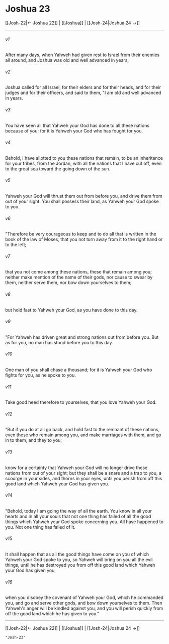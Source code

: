 # Joshua 23

[[Josh-22|← Joshua 22]] | [[Joshua]] | [[Josh-24|Joshua 24 →]]
***



###### v1 
After many days, when Yahweh had given rest to Israel from their enemies all around, and Joshua was old and well advanced in years, 

###### v2 
Joshua called for all Israel, for their elders and for their heads, and for their judges and for their officers, and said to them, "I am old and well advanced in years. 

###### v3 
You have seen all that Yahweh your God has done to all these nations because of you; for it is Yahweh your God who has fought for you. 

###### v4 
Behold, I have allotted to you these nations that remain, to be an inheritance for your tribes, from the Jordan, with all the nations that I have cut off, even to the great sea toward the going down of the sun. 

###### v5 
Yahweh your God will thrust them out from before you, and drive them from out of your sight. You shall possess their land, as Yahweh your God spoke to you. 

###### v6 
"Therefore be very courageous to keep and to do all that is written in the book of the law of Moses, that you not turn away from it to the right hand or to the left; 

###### v7 
that you not come among these nations, these that remain among you; neither make mention of the name of their gods, nor cause to swear by them, neither serve them, nor bow down yourselves to them; 

###### v8 
but hold fast to Yahweh your God, as you have done to this day. 

###### v9 
"For Yahweh has driven great and strong nations out from before you. But as for you, no man has stood before you to this day. 

###### v10 
One man of you shall chase a thousand; for it is Yahweh your God who fights for you, as he spoke to you. 

###### v11 
Take good heed therefore to yourselves, that you love Yahweh your God. 

###### v12 
"But if you do at all go back, and hold fast to the remnant of these nations, even these who remain among you, and make marriages with them, and go in to them, and they to you; 

###### v13 
know for a certainty that Yahweh your God will no longer drive these nations from out of your sight; but they shall be a snare and a trap to you, a scourge in your sides, and thorns in your eyes, until you perish from off this good land which Yahweh your God has given you. 

###### v14 
"Behold, today I am going the way of all the earth. You know in all your hearts and in all your souls that not one thing has failed of all the good things which Yahweh your God spoke concerning you. All have happened to you. Not one thing has failed of it. 

###### v15 
It shall happen that as all the good things have come on you of which Yahweh your God spoke to you, so Yahweh will bring on you all the evil things, until he has destroyed you from off this good land which Yahweh your God has given you, 

###### v16 
when you disobey the covenant of Yahweh your God, which he commanded you, and go and serve other gods, and bow down yourselves to them. Then Yahweh's anger will be kindled against you, and you will perish quickly from off the good land which he has given to you."

***
[[Josh-22|← Joshua 22]] | [[Joshua]] | [[Josh-24|Joshua 24 →]]

```query 2021-09-27 15:59
"Josh-23"
```